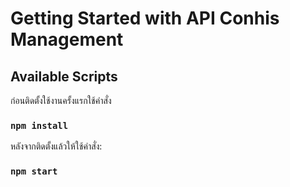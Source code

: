 # Getting Started with API Conhis Management

## Available Scripts
ก่อนติดตั้งใช้งานครั้งแรกใช้คำสั่ง

### `npm install`

หลังจากติดตั้งแล้วให้ใช้คำสั่ง:

### `npm start`
